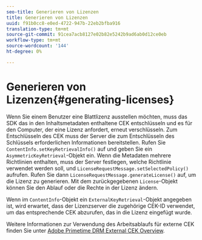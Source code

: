 ```yaml
---
seo-title: Generieren von Lizenzen
title: Generieren von Lizenzen
uuid: f91b0cc8-e0ed-4722-947b-22eb2bfba916
translation-type: tm+mt
source-git-commit: 91cea7acb8127e02b82e5242b9ad6ab0d12ce0eb
workflow-type: tm+mt
source-wordcount: '144'
ht-degree: 0%

---
```



# Generieren von Lizenzen{#generating-licenses}

Wenn Sie einem Benutzer eine Blattlizenz ausstellen möchten, muss das SDK das in den Inhaltsmetadaten enthaltene CEK entschlüsseln und es für den Computer, der eine Lizenz anfordert, erneut verschlüsseln. Zum Entschlüsseln des CEK muss der Server die zum Entschlüsseln des Schlüssels erforderlichen Informationen bereitstellen. Rufen Sie `ContentInfo.setKeyRetrievalInfo()` auf und geben Sie ein `AsymmetricKeyRetrieval`-Objekt ein. Wenn die Metadaten mehrere Richtlinien enthalten, muss der Server festlegen, welche Richtlinie verwendet werden soll, und `LicenseRequestMessage.setSelectedPolicy()` aufrufen. Rufen Sie dann `LicenseRequestMessage.generateLicense()` auf, um die Lizenz zu generieren. Mit dem zurückgegebenen `License`-Objekt können Sie den Ablauf oder die Rechte in der Lizenz ändern.

Wenn im `ContentInfo`-Objekt ein `ExternalKeyRetrieval`-Objekt angegeben ist, wird erwartet, dass der Lizenzserver die zugehörige CEK-ID verwendet, um das entsprechende CEK abzurufen, das in die Lizenz eingefügt wurde.

Weitere Informationen zur Verwendung des Arbeitsablaufs für externe CEK finden Sie unter [Adobe Primetime DRM External CEK Overview](../../../aaxs-drm-xkey-mgmt/aaxs-drm-using-external-cek-overview.md).
